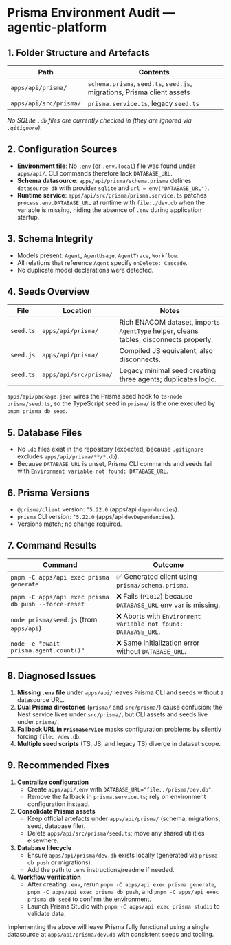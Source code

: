 # Prisma Environment Audit — agentic-platform

## 1. Folder Structure and Artefacts

| Path | Contents |
| --- | --- |
| `apps/api/prisma/` | `schema.prisma`, `seed.ts`, `seed.js`, migrations, Prisma client assets |
| `apps/api/src/prisma/` | `prisma.service.ts`, legacy `seed.ts` |

*No SQLite `.db` files are currently checked in (they are ignored via `.gitignore`).*

## 2. Configuration Sources

- **Environment file**: No `.env` (or `.env.local`) file was found under `apps/api/`. CLI commands therefore lack `DATABASE_URL`.
- **Schema datasource**: `apps/api/prisma/schema.prisma` defines `datasource db` with provider `sqlite` and `url = env("DATABASE_URL")`.
- **Runtime service**: `apps/api/src/prisma/prisma.service.ts` patches `process.env.DATABASE_URL` at runtime with `file:./dev.db` when the variable is missing, hiding the absence of `.env` during application startup.

## 3. Schema Integrity

- Models present: `Agent`, `AgentUsage`, `AgentTrace`, `Workflow`.
- All relations that reference `Agent` specify `onDelete: Cascade`.
- No duplicate model declarations were detected.

## 4. Seeds Overview

| File | Location | Notes |
| --- | --- | --- |
| `seed.ts` | `apps/api/prisma/` | Rich ENACOM dataset, imports `AgentType` helper, cleans tables, disconnects properly. |
| `seed.js` | `apps/api/prisma/` | Compiled JS equivalent, also disconnects. |
| `seed.ts` | `apps/api/src/prisma/` | Legacy minimal seed creating three agents; duplicates logic. |

`apps/api/package.json` wires the Prisma seed hook to `ts-node prisma/seed.ts`, so the TypeScript seed in `prisma/` is the one executed by `pnpm prisma db seed`.

## 5. Database Files

- No `.db` files exist in the repository (expected, because `.gitignore` excludes `apps/api/prisma/**/*.db`).
- Because `DATABASE_URL` is unset, Prisma CLI commands and seeds fail with `Environment variable not found: DATABASE_URL`.

## 6. Prisma Versions

- `@prisma/client` version: `^5.22.0` (apps/api `dependencies`).
- `prisma` CLI version: `^5.22.0` (apps/api `devDependencies`).
- Versions match; no change required.

## 7. Command Results

| Command | Outcome |
| --- | --- |
| `pnpm -C apps/api exec prisma generate` | ✅ Generated client using `prisma/schema.prisma`. |
| `pnpm -C apps/api exec prisma db push --force-reset` | ❌ Fails (`P1012`) because `DATABASE_URL` env var is missing. |
| `node prisma/seed.js` (from `apps/api`) | ❌ Aborts with `Environment variable not found: DATABASE_URL`. |
| `node -e "await prisma.agent.count()"` | ❌ Same initialization error without `DATABASE_URL`. |

## 8. Diagnosed Issues

1. **Missing `.env` file** under `apps/api/` leaves Prisma CLI and seeds without a datasource URL.
2. **Dual Prisma directories** (`prisma/` and `src/prisma/`) cause confusion: the Nest service lives under `src/prisma/`, but CLI assets and seeds live under `prisma/`.
3. **Fallback URL in `PrismaService`** masks configuration problems by silently forcing `file:./dev.db`.
4. **Multiple seed scripts** (TS, JS, and legacy TS) diverge in dataset scope.

## 9. Recommended Fixes

1. **Centralize configuration**
   - Create `apps/api/.env` with `DATABASE_URL="file:./prisma/dev.db"`.
   - Remove the fallback in `prisma.service.ts`; rely on environment configuration instead.
2. **Consolidate Prisma assets**
   - Keep official artefacts under `apps/api/prisma/` (schema, migrations, seed, database file).
   - Delete `apps/api/src/prisma/seed.ts`; move any shared utilities elsewhere.
3. **Database lifecycle**
   - Ensure `apps/api/prisma/dev.db` exists locally (generated via `prisma db push` or migrations).
   - Add the path to `.env` instructions/readme if needed.
4. **Workflow verification**
   - After creating `.env`, rerun `pnpm -C apps/api exec prisma generate`, `pnpm -C apps/api exec prisma db push`, and `pnpm -C apps/api exec prisma db seed` to confirm the environment.
   - Launch Prisma Studio with `pnpm -C apps/api exec prisma studio` to validate data.

Implementing the above will leave Prisma fully functional using a single datasource at `apps/api/prisma/dev.db` with consistent seeds and tooling.
